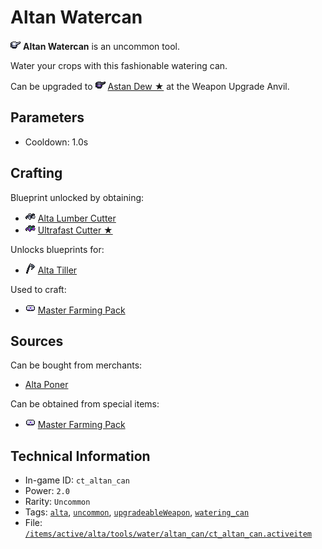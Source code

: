 # Altan Watercan

<img src="https://raw.githubusercontent.com/Ceterai/Enternia/main/items/active/alta/tools/water/altan_can/icon.png" alt="Altan Watercan icon" loading="lazy" height=16px width="auto" /> **Altan Watercan** is an uncommon tool.

Water your crops with this fashionable watering can.

Can be upgraded to <img src="https://raw.githubusercontent.com/Ceterai/Enternia/main/items/active/alta/tools/water/altan_can/icon_upg.png" alt="Astan Dew ★ icon" loading="lazy" height=16px width="auto" /> [Astan Dew ★](https://ceterai.github.io/MyEnternia/Wiki/AstanDew) at the Weapon Upgrade Anvil.

## Parameters

- Cooldown: 1.0s

## Crafting

Blueprint unlocked by obtaining:

- <img src="https://raw.githubusercontent.com/Ceterai/Enternia/main/items/active/alta/tools/cut/lumber_cutter/icon.png" alt="Alta Lumber Cutter icon" loading="lazy" height=16px width="auto" /> [Alta Lumber Cutter](https://ceterai.github.io/MyEnternia/Wiki/AltaLumberCutter)
- <img src="https://raw.githubusercontent.com/Ceterai/Enternia/main/items/active/alta/tools/cut/lumber_cutter/icon_upg.png" alt="Ultrafast Cutter ★ icon" loading="lazy" height=16px width="auto" /> [Ultrafast Cutter ★](https://ceterai.github.io/MyEnternia/Wiki/UltrafastCutter)

Unlocks blueprints for:

- <img src="https://raw.githubusercontent.com/Ceterai/Enternia/main/items/active/alta/tools/till/tiller/icon.png" alt="Alta Tiller icon" loading="lazy" height=16px width="auto" /> [Alta Tiller](https://ceterai.github.io/MyEnternia/Wiki/AltaTiller)

Used to craft:

- <img src="https://raw.githubusercontent.com/Ceterai/Enternia/main/items/active/alta/packs/master/farming.png" alt="Master Farming Pack icon" loading="lazy" height=16px width="auto" /> [Master Farming Pack](https://ceterai.github.io/MyEnternia/Wiki/MasterFarmingPack)

## Sources

Can be bought from merchants:

- [Alta Poner](https://ceterai.github.io/MyEnternia/Wiki/AltaPoner)

Can be obtained from special items:

- <img src="https://raw.githubusercontent.com/Ceterai/Enternia/main/items/active/alta/packs/master/farming.png" alt="Master Farming Pack icon" loading="lazy" height=16px width="auto" /> [Master Farming Pack](https://ceterai.github.io/MyEnternia/Wiki/MasterFarmingPack)

## Technical Information

- In-game ID: `ct_altan_can`
- Power: `2.0`
- Rarity: `Uncommon`
- Tags: [`alta`](https://ceterai.github.io/MyEnternia/Wiki/Tags/Alta), [`uncommon`](https://ceterai.github.io/MyEnternia/Wiki/Tags/Uncommon), [`upgradeableWeapon`](https://ceterai.github.io/MyEnternia/Wiki/Tags/UpgradeableWeapon), [`watering_can`](https://ceterai.github.io/MyEnternia/Wiki/Tags/WateringCan)
- File: [`/items/active/alta/tools/water/altan_can/ct_altan_can.activeitem`](https://github.com/Ceterai/Enternia/blob/main/items/active/alta/tools/water/altan_can/ct_altan_can.activeitem)
